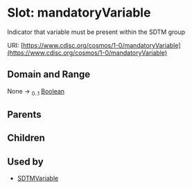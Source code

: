 
# Slot: mandatoryVariable


Indicator that variable must be present within the SDTM group

URI: [https://www.cdisc.org/cosmos/1-0/mandatoryVariable](https://www.cdisc.org/cosmos/1-0/mandatoryVariable)


## Domain and Range

None &#8594;  <sub>0..1</sub> [Boolean](types/Boolean.md)

## Parents


## Children


## Used by

 * [SDTMVariable](SDTMVariable.md)
